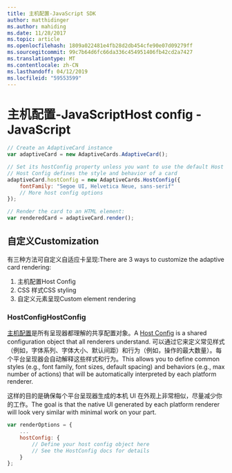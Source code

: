 ```yaml
---
title: 主机配置-JavaScript SDK
author: matthidinger
ms.author: mahiding
ms.date: 11/28/2017
ms.topic: article
ms.openlocfilehash: 1809a022481e4fb28d2db454cfe90e07d09279ff
ms.sourcegitcommit: 99c7b64d6fc66da336c454951406fb42cd2a7427
ms.translationtype: MT
ms.contentlocale: zh-CN
ms.lasthandoff: 04/12/2019
ms.locfileid: "59553599"
---
```

# <a name="host-config---javascript"></a><span data-ttu-id="b1db9-102">主机配置-JavaScript</span><span class="sxs-lookup"><span data-stu-id="b1db9-102">Host config - JavaScript</span></span>

```js
// Create an AdaptiveCard instance
var adaptiveCard = new AdaptiveCards.AdaptiveCard();

// Set its hostConfig property unless you want to use the default Host Config
// Host Config defines the style and behavior of a card
adaptiveCard.hostConfig = new AdaptiveCards.HostConfig({
    fontFamily: "Segoe UI, Helvetica Neue, sans-serif"
    // More host config options
});

// Render the card to an HTML element:
var renderedCard = adaptiveCard.render();
```

## <a name="customization"></a><span data-ttu-id="b1db9-103">自定义</span><span class="sxs-lookup"><span data-stu-id="b1db9-103">Customization</span></span>

<span data-ttu-id="b1db9-104">有三种方法可自定义自适应卡呈现:</span><span class="sxs-lookup"><span data-stu-id="b1db9-104">There are 3 ways to customize the adaptive card rendering:</span></span> 
1. <span data-ttu-id="b1db9-105">主机配置</span><span class="sxs-lookup"><span data-stu-id="b1db9-105">Host Config</span></span>
2. <span data-ttu-id="b1db9-106">CSS 样式</span><span class="sxs-lookup"><span data-stu-id="b1db9-106">CSS styling</span></span>
3. <span data-ttu-id="b1db9-107">自定义元素呈现</span><span class="sxs-lookup"><span data-stu-id="b1db9-107">Custom element rendering</span></span>

### <a name="hostconfig"></a><span data-ttu-id="b1db9-108">HostConfig</span><span class="sxs-lookup"><span data-stu-id="b1db9-108">HostConfig</span></span> 

<span data-ttu-id="b1db9-109">[主机配置](../../../rendering-cards/host-config.md)是所有呈现器都理解的共享配置对象。</span><span class="sxs-lookup"><span data-stu-id="b1db9-109">A [Host Config](../../../rendering-cards/host-config.md) is a shared configuration object that all renderers understand.</span></span> <span data-ttu-id="b1db9-110">可以通过它来定义常见样式（例如，字体系列、字体大小、默认间距）和行为（例如，操作的最大数量）。每个平台呈现器会自动解释这些样式和行为。</span><span class="sxs-lookup"><span data-stu-id="b1db9-110">This allows you to define common styles (e.g., font family, font sizes, default spacing) and behaviors (e.g., max number of actions) that will be automatically interpreted by each platform renderer.</span></span> 

<span data-ttu-id="b1db9-111">这样的目的是确保每个平台呈现器生成的本机 UI 在外观上非常相似，尽量减少你的工作。</span><span class="sxs-lookup"><span data-stu-id="b1db9-111">The goal is that the native UI generated by each platform renderer will look very similar with minimal work on your part.</span></span>

```javascript
var renderOptions = {
    ...
    hostConfig: {
        // Define your host config object here
        // See the HostConfig docs for details
    }
};
```